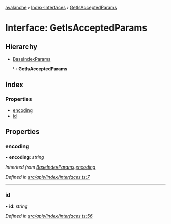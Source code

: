 [avalanche](../README.md) › [Index-Interfaces](../modules/index_interfaces.md) › [GetIsAcceptedParams](index_interfaces.getisacceptedparams.md)

# Interface: GetIsAcceptedParams

## Hierarchy

* [BaseIndexParams](index_interfaces.baseindexparams.md)

  ↳ **GetIsAcceptedParams**

## Index

### Properties

* [encoding](index_interfaces.getisacceptedparams.md#encoding)
* [id](index_interfaces.getisacceptedparams.md#id)

## Properties

###  encoding

• **encoding**: *string*

*Inherited from [BaseIndexParams](index_interfaces.baseindexparams.md).[encoding](index_interfaces.baseindexparams.md#encoding)*

*Defined in [src/apis/index/interfaces.ts:7](https://github.com/ava-labs/avalanchejs/blob/ca67b81/src/apis/index/interfaces.ts#L7)*

___

###  id

• **id**: *string*

*Defined in [src/apis/index/interfaces.ts:56](https://github.com/ava-labs/avalanchejs/blob/ca67b81/src/apis/index/interfaces.ts#L56)*
